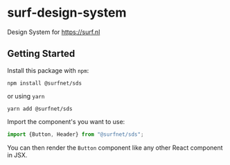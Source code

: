 # surf-design-system

Design System for https://surf.nl

## Getting Started

Install this package with `npm`:

```shell
npm install @surfnet/sds
```
or using `yarn`
```shell
yarn add @surfnet/sds
```

Import the component's you want to use:

```js
import {Button, Header} from "@surfnet/sds";
```

You can then render the `Button` component like any other React component in JSX.
